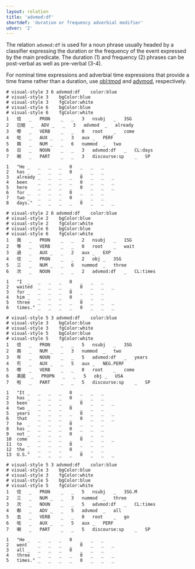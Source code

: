 ```yaml
---
layout: relation
title: 'advmod:df'
shortdef: 'duration or frequency adverbial modifier'
udver: '2'
---
```


The relation `advmod:df` is used for a noun phrase usually headed by a classifier expressing the duration or the frequency of the event expressed by the main predicate. The duration (1) and frequency (2) phrases can be post-verbal as well as pre-verbal (3-4).

For nominal time expressions and adverbial time expressions that provide a time frame rather than a duration, use [obl:tmod]() and [advmod](), respectively.

~~~ conllu
# visual-style 3 6 advmod:df	color:blue
# visual-style 3	bgColor:blue
# visual-style 3	fgColor:white
# visual-style 6	bgColor:blue
# visual-style 6	fgColor:white
1	佢	_	PRON	_	_	3	nsubj	_	3SG
2	已經	_	ADV	_	_	3	advmod	_	already
3	嚟	_	VERB	_	_	0	root	_	come
4	咗	_	AUX	_	_	3	aux	_	PERF
5	兩	_	NUM	_	_	6	nummod	_	two
6	日	_	NOUN	_	_	3	advmod:df	_	CL:days
7	喇	_	PART	_	_	3	discourse:sp	_	SP

1	"He	_	_	_	_	0	_	_	_
2	has	_	_	_	_	0	_	_	_
3	already	_	_	_	_	0	_	_	_
4	been	_	_	_	_	0	_	_	_
5	here	_	_	_	_	0	_	_	_
6	for	_	_	_	_	0	_	_	_
7	two	_	_	_	_	0	_	_	_
8	days."	_	_	_	_	0	_	_	_

~~~

~~~ conllu
# visual-style 2 6 advmod:df	color:blue
# visual-style 2	bgColor:blue
# visual-style 2	fgColor:white
# visual-style 6	bgColor:blue
# visual-style 6	fgColor:white
1	我	_	PRON	_	_	2	nsubj	_	1SG
2	等	_	VERB	_	_	0	root	_	wait
3	過	_	AUX	_	_	2	aux	_	EXP
4	佢	_	PRON	_	_	2	obj	_	3SG
5	三	_	NUM	_	_	6	nummod	_	three
6	次	_	NOUN	_	_	2	advmod:df	_	CL:times

1	"I	_	_	_	_	0	_	_	_
2	waited	_	_	_	_	0	_	_	_
3	for	_	_	_	_	0	_	_	_
4	him	_	_	_	_	0	_	_	_
5	three	_	_	_	_	0	_	_	_
6	times."	_	_	_	_	0	_	_	_

~~~

~~~ conllu
# visual-style 5 3 advmod:df	color:blue
# visual-style 3	bgColor:blue
# visual-style 3	fgColor:white
# visual-style 5	bgColor:blue
# visual-style 5	fgColor:white
1	佢	_	PRON	_	_	5	nsubj	_	3SG
2	兩	_	NUM	_	_	3	nummod	_	two
3	年	_	NOUN	_	_	5	advmod:df	_	years
4	冇	_	AUX	_	_	5	aux	_	NEG.PERF
5	嚟	_	VERB	_	_	0	root	_	come
6	美國	_	PROPN	_	_	5	obj	_	USA
7	啦	_	PART	_	_	5	discourse:sp	_	SP

1	"It	_	_	_	_	0	_	_	_
2	has	_	_	_	_	0	_	_	_
3	been	_	_	_	_	0	_	_	_
4	two	_	_	_	_	0	_	_	_
5	years	_	_	_	_	0	_	_	_
6	that	_	_	_	_	0	_	_	_
7	he	_	_	_	_	0	_	_	_
8	has	_	_	_	_	0	_	_	_
9	not	_	_	_	_	0	_	_	_
10	come	_	_	_	_	0	_	_	_
11	to	_	_	_	_	0	_	_	_
12	the	_	_	_	_	0	_	_	_
13	U.S."	_	_	_	_	0	_	_	_

~~~

~~~ conllu
# visual-style 5 3 advmod:df	color:blue
# visual-style 3	bgColor:blue
# visual-style 3	fgColor:white
# visual-style 5	bgColor:blue
# visual-style 5	fgColor:white
1	佢	_	PRON	_	_	5	nsubj	_	3SG.M
2	三	_	NUM	_	_	3	nummod	_	three
3	次	_	NOUN	_	_	5	advmod:df	_	CL:times
4	都	_	ADV	_	_	5	advmod	_	all
5	去	_	VERB	_	_	0	root	_	go
6	咗	_	AUX	_	_	5	aux	_	PERF
7	喇	_	PART	_	_	5	discourse:sp	_	SP

1	"He	_	_	_	_	0	_	_	_
2	went	_	_	_	_	0	_	_	_
3	all	_	_	_	_	0	_	_	_
4	three	_	_	_	_	0	_	_	_
5	times."	_	_	_	_	0	_	_	_

~~~
<!-- Interlanguage links updated So kvě 14 19:02:55 CEST 2022 -->

